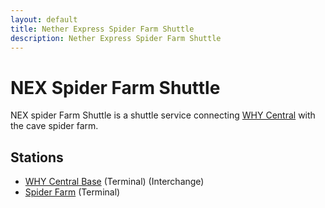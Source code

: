```yaml
---
layout: default
title: Nether Express Spider Farm Shuttle
description: Nether Express Spider Farm Shuttle
---
```


# NEX Spider Farm Shuttle

NEX spider Farm Shuttle is a shuttle service connecting
[WHY Central](/rail-stations/why-central) with the cave spider farm.

## Stations

- [WHY Central Base](/rail-stations/why-central-base) (Terminal) (Interchange)
- [Spider Farm](/rail-stations/spider-farm) (Terminal)
